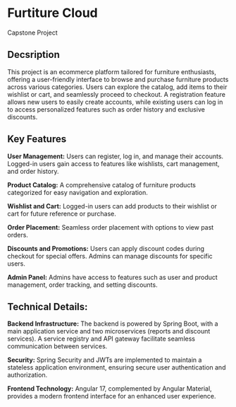 # Furtiture Cloud

Capstone Project

## Decsription

This project is an ecommerce platform tailored for furniture enthusiasts, offering a user-friendly interface to browse and purchase furniture products across various categories. Users can explore the catalog, add items to their wishlist or cart, and seamlessly proceed to checkout. A registration feature allows new users to easily create accounts, while existing users can log in to access personalized features such as order history and exclusive discounts.

## Key Features

**User Management:** Users can register, log in, and manage their accounts. Logged-in users gain access to features like wishlists, cart management, and order history.

**Product Catalog:** A comprehensive catalog of furniture products categorized for easy navigation and exploration.

**Wishlist and Cart:** Logged-in users can add products to their wishlist or cart for future reference or purchase.

**Order Placement:** Seamless order placement with options to view past orders.

**Discounts and Promotions:** Users can apply discount codes during checkout for special offers. Admins can manage discounts for specific users.

**Admin Panel:** Admins have access to features such as user and product management, order tracking, and setting discounts.

## Technical Details:

**Backend Infrastructure:** The backend is powered by Spring Boot, with a main application service and two microservices (reports and discount services). A service registry and API gateway facilitate seamless communication between services.

**Security:** Spring Security and JWTs are implemented to maintain a stateless application environment, ensuring secure user authentication and authorization.

**Frontend Technology:** Angular 17, complemented by Angular Material, provides a modern frontend interface for an enhanced user experience.
